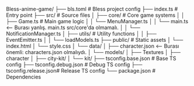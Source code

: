 Bless-anime-game/
├── bls.toml              # Bless project config
├── index.ts               # Entry point
├── src/                  # Source files
│   ├── core/            # Core game systems
│   │   ├── Game.ts      # Main game logic
│   │   └── MenuManager.ts
│   │   └── main.ts         <-- Burası yanlış. main.ts src/core'da olmamalı.
│   │   └── NotificationManager.ts
│   ├── utils/           # Utility functions
│   │   ├── EventEmitter.ts
│   │   └── loadModels.ts
├── public/              # Static assets
│   └── index.html
│   └── style.css
│   └── data/
│      ├── character.json   <-- Burası önemli: characters.json olmalıydı.
│   └── models/
│      ├── Textures
│      ├── character
│      ├── city-kit/
│      └── kit/
├── tsconfig.base.json   # Base TS config
├── tsconfig.debug.json  # Debug TS config
├── tsconfig.release.json# Release TS config
└── package.json         # Dependencies
